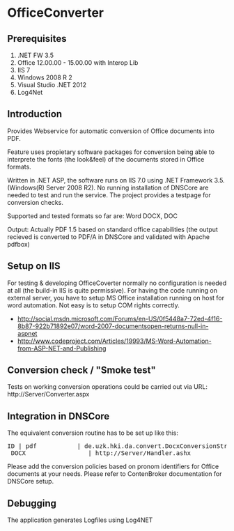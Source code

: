 OfficeConverter
===============

## Prerequisites

1. .NET FW 3.5
2. Office 12.00.00 - 15.00.00 with Interop Lib
3. IIS 7
4. Windows 2008 R 2
5. Visual Studio .NET 2012
6. Log4Net

## Introduction

Provides Webservice for automatic conversion of Office documents into PDF. 

Feature uses propietary software packages for conversion being able to 
interprete the fonts (the look&feel) of the documents stored in Office formats. 

Written in .NET ASP, the software runs on IIS 7.0 using .NET Framework 3.5. (Windows(R) Server 2008 R2). No running installation of DNSCore are needed to test and run the service. The project provides a testpage for conversion checks.  

Supported and tested formats so far are: 
Word DOCX, DOC

Output: 
Actually PDF 1.5 based on standard office capabilities (the output recieved is converted to PDF/A in DNSCore and validated with Apache pdfbox)

## Setup on IIS 

For testing & developing OfficeCoverter normally no configuration is needed at all (the build-in IIS is quite permissive). For having the code running on external server, you have to setup MS Office installation running on host for word automation. Not easy is to setup COM rights correctly. 
* http://social.msdn.microsoft.com/Forums/en-US/0f5448a7-72ed-4f16-8b87-922b71892e07/word-2007-documentsopen-returns-null-in-aspnet
* http://www.codeproject.com/Articles/19993/MS-Word-Automation-from-ASP-NET-and-Publishing

## Conversion check / "Smoke test"

Tests on working conversion operations could be carried out via URL: http://Server/Converter.aspx 

## Integration in DNSCore 

The equivalent conversion routine has to be set up like this:
<pre>ID | pdf           | de.uzk.hki.da.convert.DocxConversionStrategy         | LZA
_DOCX                 | http://Server/Handler.ashx 
</pre>

Please add the conversion policies based on pronom identifiers for Office documents at your needs. Please refer to ContenBroker documentation for DNSCore setup. 

## Debugging 

The application generates Logfiles using Log4NET 
